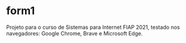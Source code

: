 # form1
Projeto para o curso de Sistemas para Internet FIAP 2021, testado nos navegadores: Google Chrome, Brave e Microsoft Edge.
